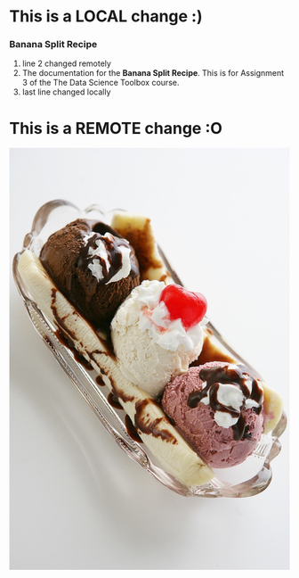 # This is a LOCAL change :)
### Banana Split Recipe
1. line 2 changed remotely
2. The documentation for the **Banana Split Recipe**. This is for Assignment 3 of the The Data Science Toolbox course. 
3. last line changed locally
# This is a REMOTE change :O

![An Image of the Recipe!](recipe.jpg "Banana Split")